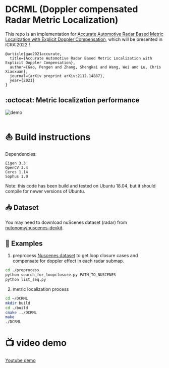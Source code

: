# DCRML (Doppler compensated Radar Metric Localization)
 This repo is an implementation for [Accurate Automotive Radar Based Metric Localization with Explicit Doppler Compensation](https://arxiv.org/abs/2112.14887), which will be presented in ICRA'2022 !
```
@article{gao2021accurate,
  title={Accurate Automotive Radar Based Metric Localization with Explicit Doppler Compensation},
  author={Gao, Pengen and Zhang, Shengkai and Wang, Wei and Lu, Chris Xiaoxuan},
  journal={arXiv preprint arXiv:2112.14887},
  year={2021}
}
```
## :octocat: Metric localization performance 
![demo](demo.gif)


# :boat: Build instructions 
Dependencies:
```
Eigen 3.3
OpenCV 3.4
Ceres 1.14
Sophus 1.0
```
Note: this code has been build and tested on Ubuntu 18.04, but it should compile for newer versions of Ubuntu.

## 📥 Dataset 
You may need to download nuScenes dataset (radar) from [nutonomy/nuscenes-devkit](https://github.com/nutonomy/nuscenes-devkit).

## :taxi: Examples 

1. preprocess [Nuscenes dataset](https://www.nuscenes.org/) to get loop closure cases and compensate for doppler effect in each radar submap.
```bash
cd ./preprocess
python search_for_loopclosure.py PATH_TO_NUSCENES
python list_seq.py
```
2. metric localization process
```bash
cd ~/DCRML
mkdir build
cd ./build
cmake ../DCRML
make
./DCRML
```

# 📺 video demo 
 [Youtube demo](https://www.youtube.com/watch?v=DUsr0B203ZQ)
